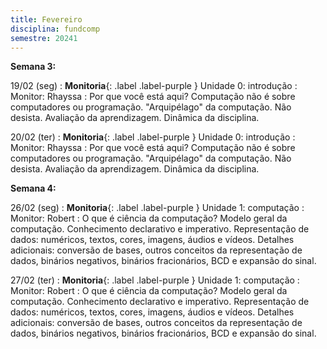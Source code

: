 ```yaml
---
title: Fevereiro
disciplina: fundcomp
semestre: 20241
---
```


**Semana 3:**

19/02 (seg)
: **Monitoria**{: .label .label-purple } Unidade 0: introdução
  : Monitor: Rhayssa
: Por que você está aqui? Computação não é sobre computadores ou programação. "Arquipélago" da computação. Não desista. Avaliação da aprendizagem. Dinâmica da disciplina.

20/02 (ter)
: **Monitoria**{: .label .label-purple } Unidade 0: introdução
  : Monitor: Rhayssa
: Por que você está aqui? Computação não é sobre computadores ou programação. "Arquipélago" da computação. Não desista. Avaliação da aprendizagem. Dinâmica da disciplina.

**Semana 4:**

26/02 (seg)
: **Monitoria**{: .label .label-purple } Unidade 1: computação
  : Monitor: Robert
: O que é ciência da computação? Modelo geral da computação. Conhecimento declarativo e imperativo. Representação de dados: numéricos, textos, cores, imagens, áudios e vídeos. Detalhes adicionais: conversão de bases, outros conceitos da representação de dados, binários negativos, binários fracionários, BCD e expansão do sinal.

27/02 (ter)
: **Monitoria**{: .label .label-purple } Unidade 1: computação
  : Monitor: Robert
: O que é ciência da computação? Modelo geral da computação. Conhecimento declarativo e imperativo. Representação de dados: numéricos, textos, cores, imagens, áudios e vídeos. Detalhes adicionais: conversão de bases, outros conceitos da representação de dados, binários negativos, binários fracionários, BCD e expansão do sinal.

